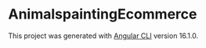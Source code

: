 # AnimalspaintingEcommerce

This project was generated with [Angular CLI](https://github.com/angular/angular-cli) version 16.1.0.
